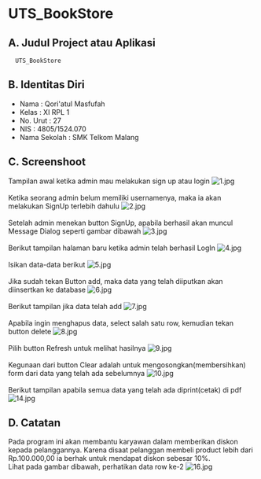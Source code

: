 # UTS_BookStore

## A. Judul Project atau Aplikasi
      UTS_BookStore

## B. Identitas Diri
   - Nama          : Qori'atul Masfufah
   - Kelas         : XI RPL 1
   - No. Urut      : 27
   - NIS           : 4805/1524.070
   - Nama Sekolah  : SMK Telkom Malang

## C. Screenshoot
  Tampilan awal ketika admin mau melakukan sign up atau login
  ![1.jpg](https://s10.postimg.org/imakkhi2x/image.png)<br><br>
  Ketika seorang admin belum memiliki usernamenya, maka ia akan melakukan SignUp terlebih dahulu
  ![2.jpg](https://s11.postimg.org/dq3b56alf/image.png)<br><br>
  Setelah admin menekan button SignUp, apabila berhasil akan muncul Message Dialog seperti gambar dibawah
  ![3.jpg](https://s21.postimg.org/qpq5hzjzr/image.png)<br><br>
  Berikut tampilan halaman baru ketika admin telah berhasil LogIn
  ![4.jpg](https://s14.postimg.org/wh9ttj4zl/image.png)<br><br>
  Isikan data-data berikut
  ![5.jpg](https://s30.postimg.org/dvkhi319d/image.png)<br><br>
  Jika sudah tekan Button add, maka data yang telah diiputkan akan diinsertkan ke database
  ![6.jpg](https://s7.postimg.org/p078cwui3/image.png)<br><br>
  Berikut tampilan jika data telah add
  ![7.jpg](https://s21.postimg.org/44xmok5if/image.png)<br><br>
  Apabila ingin menghapus data, select salah satu row, kemudian tekan button delete
  ![8.jpg](https://s22.postimg.org/7dh01meoh/image.png)<br><br>
  Pilih button Refresh untuk melihat hasilnya
  ![9.jpg](https://s27.postimg.org/ijrlcs2v7/image.png)<br><br>
  Kegunaan dari button Clear adalah untuk mengosongkan(membersihkan) form dari data yang telah ada sebelumnya
  ![10.jpg](https://s22.postimg.org/5ff3r9e75/image.png)<br><br>
  Berikut tampilan apabila semua data yang telah ada diprint(cetak) di pdf
  ![14.jpg](https://s14.postimg.org/hapochsr5/image.png)
## D. Catatan
   Pada program ini akan membantu karyawan dalam memberikan diskon kepada pelanggannya. Karena disaat pelanggan membeli product lebih dari Rp.100.000,00 ia berhak untuk mendapat diskon sebesar 10%.<br>
Lihat pada gambar dibawah, perhatikan data row ke-2
![16.jpg](https://s27.postimg.org/hmkynjmfn/image.png)

  
